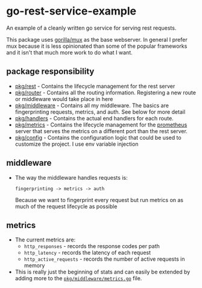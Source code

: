 # go-rest-service-example
An example of a cleanly written go service for serving rest requests.

This package uses [gorilla/mux](https://github.com/gorilla/mux) as the base webserver. In general I prefer mux because it is less opinionated than some of the popular frameworks and it isn't that much more work to do what I want.

## package responsibility
- [pkg/rest](./pkg/rest) - Contains the lifecycle management for the rest server
- [pkg/router](./pkg/router) - Contains all the routing information. Registering a new route or middleware would take place in here
- [pkg/middleware](./pkg/middleware) - Contains all my middleware. The basics are fingerprinting requests, metrics, and auth. See below for more detail
- [pkg/handlers](./pkg/handlers) - Contains the actual end handlers for each route.
- [pkg/metrics](./pkg/metrics) - Contains the lifecycle management for the [prometheus](https://prometheus.io/) server that serves the metrics on a different port than the rest server.
- [pkg/config](./pkg/config) - Contains the configuration logic that could be used to customize the project. I use env variable injection


## middleware
- The way the middleware handles requests is:
    ```
    fingerprinting -> metrics -> auth
    ```
    Because we want to fingerprint every request but run metrics on as much of the request lifecycle as possible

## metrics
- The current metrics are:
    - `http_responses` - records the response codes per path
    - `http_latency` - records the latency of each request
    - `http_active_requests` - records the number of active requests in memory 
- This is really just the beginning of stats and can easily be extended by adding more to the [`pkg/middleware/metrics.go`](./pkg/middleware/metrics.go) file.
